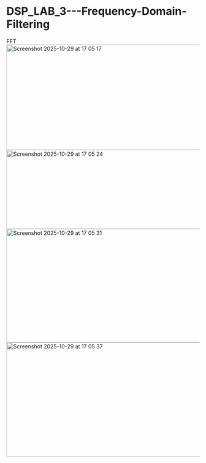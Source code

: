 # DSP_LAB_3---Frequency-Domain-Filtering
FFT
<img width="615" height="275" alt="Screenshot 2025-10-29 at 17 05 17" src="https://github.com/user-attachments/assets/c8e78b62-33be-48f8-a9ea-64e5d4418482" />
<img width="629" height="206" alt="Screenshot 2025-10-29 at 17 05 24" src="https://github.com/user-attachments/assets/a9f59f72-ed79-404f-b528-e88adce87753" />
<img width="626" height="296" alt="Screenshot 2025-10-29 at 17 05 31" src="https://github.com/user-attachments/assets/2b4e574a-b075-4ada-9a30-34d0ecf2a1d3" />
<img width="615" height="298" alt="Screenshot 2025-10-29 at 17 05 37" src="https://github.com/user-attachments/assets/82ca6ca6-62ad-4e33-9f30-695717f6f57c" />
